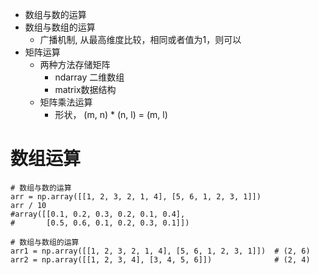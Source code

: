 - 数组与数的运算
- 数组与数组的运算
	- 广播机制, 从最高维度比较，相同或者值为1，则可以
- 矩阵运算
	- 两种方法存储矩阵
		- ndarray 二维数组
		- matrix数据结构
	- 矩阵乘法运算
		- 形状， (m, n) * (n, l) = (m, l)

# 数组运算
```
# 数组与数的运算
arr = np.array([[1, 2, 3, 2, 1, 4], [5, 6, 1, 2, 3, 1]])
arr / 10
#array([[0.1, 0.2, 0.3, 0.2, 0.1, 0.4],
#       [0.5, 0.6, 0.1, 0.2, 0.3, 0.1]])

# 数组与数组的运算
arr1 = np.array([[1, 2, 3, 2, 1, 4], [5, 6, 1, 2, 3, 1]])  # (2, 6)
arr2 = np.array([[1, 2, 3, 4], [3, 4, 5, 6]])              # (2, 4)

```
